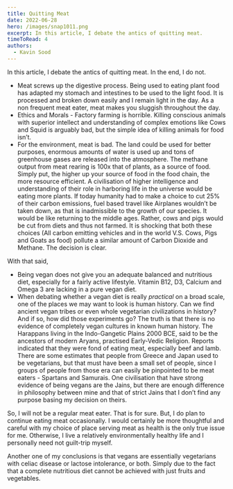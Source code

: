 ```yaml
---
title: Quitting Meat
date: 2022-06-28
hero: /images/snap1011.png
excerpt: In this article, I debate the antics of quitting meat. 
timeToRead: 4
authors:
  - Kavin Sood
---
```


In this article, I debate the antics of quitting meat. In the end, I do not.

* Meat screws up the digestive process. Being used to eating plant food has adapted my stomach and intestines to be used to the light food. It is processed and broken down easily and I remain light in the day. As a non frequent meat eater, meat makes you sluggish throughout the day.
* Ethics and Morals - Factory farming is horrible. Killing conscious animals with superior intellect and understanding of complex emotions like Cows and Squid is arguably bad, but the simple idea of killing animals for food isn’t.
* For the environment, meat is bad. The land could be used for better purposes, enormous amounts of water is used up and tons of greenhouse gases are released into the atmosphere. The methane output from meat rearing is 100x that of plants, as a source of food. Simply put, the higher up your source of food in the food chain, the more resource efficient. A civilisation of higher intelligence and understanding of their role in harboring life in the universe would be eating more plants. If today humanity had to make a choice to cut 25% of their carbon emissions, fuel based travel like Airplanes wouldn’t be taken down, as that is inadmissible to the growth of our species. It would be like returning to the middle ages. Rather, cows and pigs would be cut from diets and thus not farmed. It is shocking that both these choices (All carbon emitting vehicles and in the world V.S. Cows, Pigs and Goats as food) pollute a similar amount of Carbon Dioxide and Methane. The decision is clear.

With that said,

* Being vegan does not give you an adequate balanced and nutritious diet, especially for a fairly active lifestyle. Vitamin B12, D3, Calcium and Omega 3 are lacking in a pure vegan diet.
* When debating whether a vegan diet is really _practical_ on a broad scale, one of the places we may want to look is human history. Can we find ancient vegan tribes or even whole vegetarian civilizations in history? And if so, how did those experiments go? The truth is that there is no evidence of completely vegan cultures in known human history. The Harappans living in the Indo-Gangetic Plains 2000 BCE, said to be the ancestors of modern Aryans, practised Early-Vedic Religion. Reports indicated that they were fond of eating meat, especially beef and lamb. There are some estimates that people from Greece and Japan used to be vegetarians, but that must have been a small set of people, since I groups of people from those era can easily be pinpointed to be meat eaters - Spartans and Samurais. One civilisation that have strong evidence of being vegans are the Jains, but there are enough difference in philosophy between mine and that of strict Jains that I don’t find any purpose basing my decision on theirs.

So, I will not be a regular meat eater. That is for sure. But, I do plan to continue eating meat occasionally. I would certainly be more thoughtful and careful with my choice of place serving meat as health is the only true issue for me. Otherwise, I live a relatively environmentally healthy life and I personally need not guilt-trip myself.

Another one of my conclusions is that vegans are essentially vegetarians with celiac disease or lactose intolerance, or both. Simply due to the fact that a complete nutritious diet cannot be achieved with just fruits and vegetables.